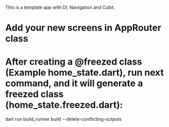 This is a template app with DI, Navigation and Cubit.

# Add your new screens in AppRouter class
# After creating a @freezed class (Example home_state.dart), run next command, and it will generate a freezed class (home_state.freezed.dart):
   dart run build_runner build --delete-conflicting-outputs
